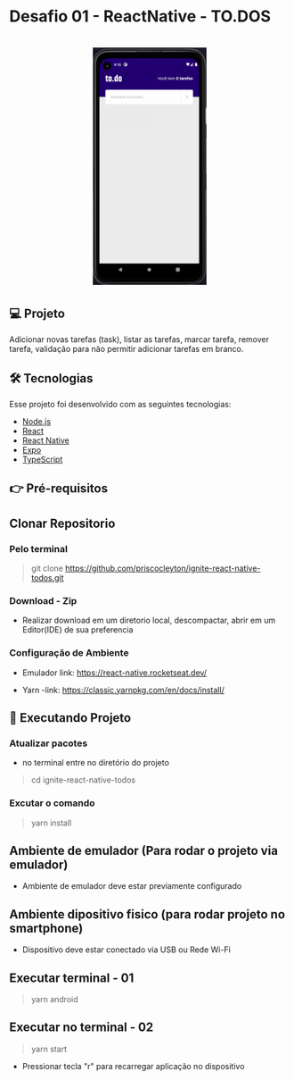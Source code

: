 # Desafio 01 - ReactNative -  TO.DOS

<h1 align="center">
  <img alt="TodoApp" title="TodoApp" src="./github/desafio-1-principal.gif" height="425" />

</h1>

## 💻 Projeto

Adicionar novas tarefas (task), listar as tarefas, marcar tarefa, remover tarefa,
validação para não permitir adicionar tarefas em branco.

## 🛠 Tecnologias

Esse projeto foi desenvolvido com as seguintes tecnologias:

- [Node.js](https://nodejs.org/en/)
- [React](https://reactjs.org)
- [React Native](https://facebook.github.io/react-native/)
- [Expo](https://expo.io/)
- [TypeScript](https://www.typescriptlang.org/)

## 👉 Pré-requisitos

## Clonar Repositorio

### Pelo terminal

> git clone https://github.com/priscocleyton/ignite-react-native-todos.git

### Download - Zip

- Realizar download em um diretorio local, descompactar, abrir em um Editor(IDE) de sua preferencia

### Configuração de Ambiente

- Emulador
  link: https://react-native.rocketseat.dev/

- Yarn
  -link: https://classic.yarnpkg.com/en/docs/install/

## 🎲 Executando Projeto

### Atualizar pacotes

- no terminal entre no diretório do projeto 

> cd ignite-react-native-todos

### Excutar o comando

> yarn install

## Ambiente de emulador (Para rodar o projeto via emulador)

- Ambiente de emulador deve estar previamente configurado

## Ambiente dipositivo fisico (para rodar projeto no smartphone)

- Dispositivo deve estar conectado via USB ou Rede Wi-Fi

## Executar terminal - 01

> yarn android

## Executar no terminal - 02

> yarn start

- Pressionar tecla "r" para recarregar aplicação no dispositivo
